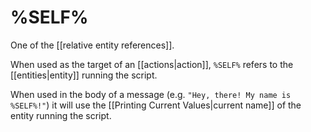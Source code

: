 # %SELF%

One of the [[relative entity references]].

When used as the target of an [[actions|action]], `%SELF%` refers to the [[entities|entity]] running the script.

When used in the body of a message (e.g. `"Hey, there! My name is %SELF%!"`) it will use the [[Printing Current Values|current name]] of the entity running the script.
